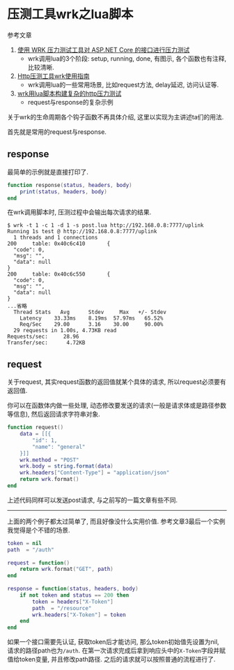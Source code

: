 # 压测工具wrk之lua脚本

参考文章

1. [使用 WRK 压力测试工具对 ASP.NET Core 的接口进行压力测试](https://www.cnblogs.com/myzony/p/9798116.html)
    - wrk调用lua的3个阶段: setup, running, done, 有图示, 各个函数也有注释, 比较清晰.
2. [Http压测工具wrk使用指南](https://www.cnblogs.com/xinzhao/p/6233009.html)
    - wrk调用lua的一些常用场景, 比如request方法, delay延迟, 访问认证等.
3. [wrk用lua脚本构建复杂的http压力测试](http://xiaorui.cc/2018/03/14/wrk%E7%94%A8lua%E8%84%9A%E6%9C%AC%E6%9E%84%E5%BB%BA%E5%A4%8D%E6%9D%82%E7%9A%84http%E5%8E%8B%E5%8A%9B%E6%B5%8B%E8%AF%95/)
    - request与response的复杂示例

关于wrk的生命周期各个钩子函数不再具体介绍, 这里以实现为主讲述ta们的用法. 

首先就是常用的request与response.

## response

最简单的示例就是直接打印了. 

```lua
function response(status, headers, body)
    print(status, headers, body)
end
```

在wrk调用脚本时, 压测过程中会输出每次请求的结果.

```console
$ wrk -t 1 -c 1 -d 1 -s post.lua http://192.168.0.8:7777/uplink
Running 1s test @ http://192.168.0.8:7777/uplink
  1 threads and 1 connections
200     table: 0x40c6c410       {
  "code": 0,
  "msg": "",
  "data": null
}
200     table: 0x40c6c550       {
  "code": 0,
  "msg": "",
  "data": null
}
...省略
  Thread Stats   Avg      Stdev     Max   +/- Stdev
    Latency    33.33ms    8.19ms  57.97ms   65.52%
    Req/Sec    29.00      3.16    30.00     90.00%
  29 requests in 1.00s, 4.73KB read
Requests/sec:     28.96
Transfer/sec:      4.72KB
```

## request

关于request, 其实request函数的返回值就某个具体的请求, 所以request必须要有返回值. 

你可以在函数体内做一些处理, 动态修改要发送的请求(一般是请求体或是路径参数等信息), 然后返回请求字符串对象.

```lua
function request()
    data = [[{
        "id": 1,
        "name": "general"
    }]]
    wrk.method = "POST"
    wrk.body = string.format(data)
    wrk.headers["Content-Type"] = "application/json"
    return wrk.format()
end
```

上述代码同样可以发送post请求, 与之前写的一篇文章有些不同.

------

上面的两个例子都太过简单了, 而且好像没什么实用价值. 参考文章3最后一个实例我觉得是个不错的场景.

```lua
token = nil
path  = "/auth"
 
request = function()
    return wrk.format("GET", path)
end
 
response = function(status, headers, body)
    if not token and status == 200 then
        token = headers["X-Token"]
        path  = "/resource"
        wrk.headers["X-Token"] = token
    end
end
```

如果一个接口需要先认证, 获取token后才能访问, 那么token初始值先设置为nil, 请求的路径path也为`/auth`. 在第一次请求完成后拿到响应头中的`X-Token`字段并赋值给token变量, 并且修改path路径. 之后的请求就可以按照普通的流程进行了.
